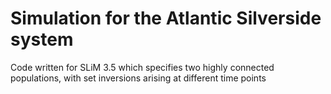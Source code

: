 # Simulation for the Atlantic Silverside system

Code written for SLiM 3.5 which specifies two highly connected populations, with set inversions arising at different time points
